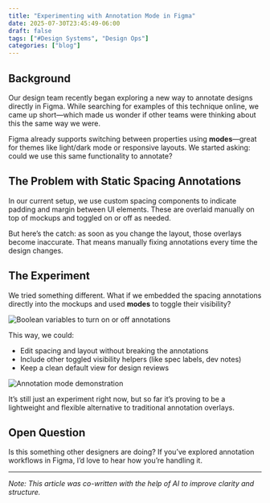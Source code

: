 ```yaml
---
title: "Experimenting with Annotation Mode in Figma"
date: 2025-07-30T23:45:49-06:00
draft: false
tags: ["#Design Systems", "Design Ops"]
categories: ["blog"]
---
```


## Background

Our design team recently began exploring a new way to annotate designs directly in Figma. While searching for examples of this technique online, we came up short—which made us wonder if other teams were thinking about this the same way we were.

Figma already supports switching between properties using **modes**—great for themes like light/dark mode or responsive layouts. We started asking: could we use this same functionality to annotate?

## The Problem with Static Spacing Annotations

In our current setup, we use custom spacing components to indicate padding and margin between UI elements. These are overlaid manually on top of mockups and toggled on or off as needed.

But here’s the catch: as soon as you change the layout, those overlays become inaccurate. That means manually fixing annotations every time the design changes.

## The Experiment

We tried something different. What if we embedded the spacing annotations directly into the mockups and used **modes** to toggle their visibility?

![Boolean variables to turn on or off annotations](figmaAnnotationBoolean.png)

This way, we could:
- Edit spacing and layout without breaking the annotations
- Include other toggled visibility helpers (like spec labels, dev notes)
- Keep a clean default view for design reviews

![Annotation mode demonstration](annotationModeFigma.gif)

It’s still just an experiment right now, but so far it’s proving to be a lightweight and flexible alternative to traditional annotation overlays.

## Open Question

Is this something other designers are doing? If you’ve explored annotation workflows in Figma, I’d love to hear how you’re handling it.

---

*Note: This article was co-written with the help of AI to improve clarity and structure.*
